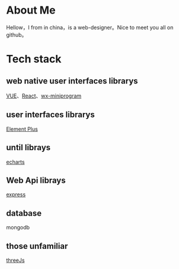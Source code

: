 # About Me
  Hellow，I from in china，is a web-designer。Nice to meet you all on github。

# Tech stack
## web native user interfaces librarys
  [VUE](https://cn.vuejs.org/)、[React](https://react.dev/)、[wx-miniprogram](https://developers.weixin.qq.com/miniprogram/dev/framework/)
  
## user interfaces librarys
  [Element Plus](https://element-plus.org/zh-CN/)
  
## until librays
  [echarts](https://echarts.apache.org/zh/index.html)
 
## Web Api librays
  [express](https://expressjs.com/zh-cn/)

## database
  mongodb

## those unfamiliar
  [threeJs](https://threejs.org/)
  
